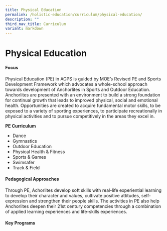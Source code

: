 ```yaml
---
title: Physical Education
permalink: /holistic-education/curriculum/physical-education/
description: ""
third_nav_title: Curriculum
variant: markdown
---
```

Physical Education
==================

#### Focus
Physical Education (PE) in AGPS is guided by MOE’s Revised PE and Sports Development Framework which advocates a whole-school approach towards development of Anchorlites in Sports and Outdoor Education. Anchorlites are presented with an environment to build a strong foundation for continual growth that leads to improved physical, social and emotional health. Opportunities are created to acquire fundamental motor skills, to be exposed to a variety of sporting experiences, to participate recreationally in physical activities and to pursue competitively in the areas they excel in.

**PE Curriculum**

*   Dance
*   Gymnastics
*   Outdoor Education
*   Physical Health &amp; Fitness
*   Sports &amp; Games
*   Swimsafer
*   Track &amp; Field

#### Pedagogical Approaches
Through PE, Achorlites develop soft skills with real-life experiential learning to develop their character and values, cultivate positive attitudes, self-expression and strengthen their people skills. The activities in PE also help Anchorlites deepen their 21st century competencies through a combination of applied learning experiences and life-skills experiences.

#### Key Programs

